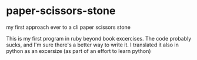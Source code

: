 # paper-scissors-stone
my first approach ever to a cli paper scissors stone

This is my first program in ruby beyond book excercises.
The code probably sucks, and I'm sure there's a better way to write it.
I translated it also in python as an excersize (as part of an effort to learn python)

